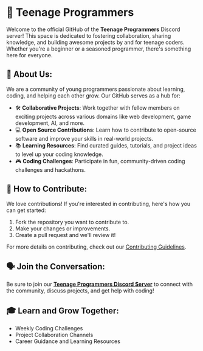 # 👾 Teenage Programmers

Welcome to the official GitHub of the **Teenage Programmers** Discord server! This space is dedicated to fostering collaboration, sharing knowledge, and building awesome projects by and for teenage coders. Whether you're a beginner or a seasoned programmer, there's something here for everyone.

## 🚀 About Us:
We are a community of young programmers passionate about learning, coding, and helping each other grow. Our GitHub serves as a hub for:

- 🛠 **Collaborative Projects**: Work together with fellow members on exciting projects across various domains like web development, game development, AI, and more.
- 💻 **Open Source Contributions**: Learn how to contribute to open-source software and improve your skills in real-world projects.
- 📚 **Learning Resources**: Find curated guides, tutorials, and project ideas to level up your coding knowledge.
- 🎮 **Coding Challenges**: Participate in fun, community-driven coding challenges and hackathons.

## 🤝 How to Contribute:
We love contributions! If you're interested in contributing, here's how you can get started:

1. Fork the repository you want to contribute to.
2. Make your changes or improvements.
3. Create a pull request and we'll review it!

For more details on contributing, check out our [Contributing Guidelines](https://github.com/Teenage-Programmers/.github/blob/main/CONTRIBUTING.md).

## 🗣 Join the Conversation:
Be sure to join our **[Teenage Programmers Discord Server](https://discord.com/invite/k8JXVddjzt)** to connect with the community, discuss projects, and get help with coding!

## 🎓 Learn and Grow Together:
- Weekly Coding Challenges
- Project Collaboration Channels
- Career Guidance and Learning Resources
